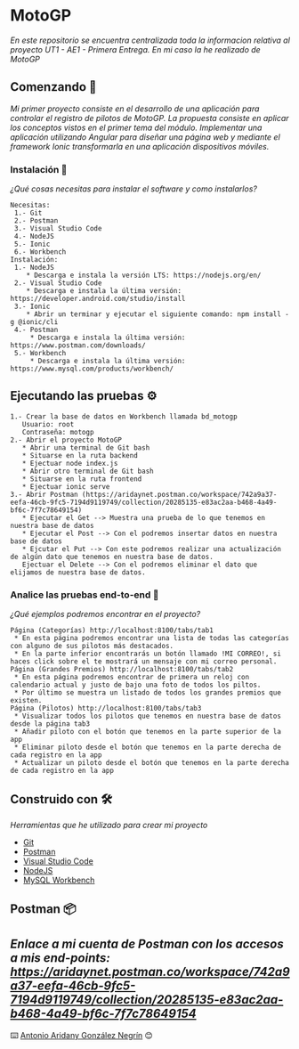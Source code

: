# MotoGP

_En este repositorio se encuentra centralizada toda la informacion relativa al proyecto UT1 - AE1 - Primera Entrega. En mi caso la he realizado de MotoGP_

## Comenzando 🚀

_Mi primer proyecto consiste en el desarrollo de una aplicación para controlar el registro de pilotos de MotoGP. La propuesta consiste en aplicar los conceptos vistos en el primer tema del módulo. Implementar una aplicación utilizando Angular para diseñar una página web y mediante el framework Ionic transformarla en una aplicación dispositivos móviles._

### Instalación 🔧

_¿Qué cosas necesitas para instalar el software y como instalarlos?_

```
Necesitas:
 1.- Git
 2.- Postman
 3.- Visual Studio Code
 4.- NodeJS
 5.- Ionic
 6.- Workbench
Instalación:
 1.- NodeJS
    * Descarga e instala la versión LTS: https://nodejs.org/en/
 2.- Visual Studio Code
    * Descarga e instala la última versión: https://developer.android.com/studio/install
 3.- Ionic
    * Abrir un terminar y ejecutar el siguiente comando: npm install -g @ionic/cli 
 4.- Postman  
     * Descarga e instala la última versión: https://www.postman.com/downloads/
 5.- Workbench  
     * Descarga e instala la última versión: https://www.mysql.com/products/workbench/
```
## Ejecutando las pruebas ⚙️

```
1.- Crear la base de datos en Workbench llamada bd_motogp
   Usuario: root
   Contraseña: motogp
2.- Abrir el proyecto MotoGP
   * Abrir una terminal de Git bash
   * Situarse en la ruta backend
   * Ejectuar node index.js
   * Abrir otro terminal de Git bash
   * Situarse en la ruta frontend
   * Ejectuar ionic serve
3.- Abrir Postman (https://aridaynet.postman.co/workspace/742a9a37-eefa-46cb-9fc5-7194d9119749/collection/20285135-e83ac2aa-b468-4a49-bf6c-7f7c78649154)
   * Ejecutar el Get --> Muestra una prueba de lo que tenemos en nuestra base de datos
   * Ejecutar el Post --> Con el podremos insertar datos en nuestra base de datos
   * Ejcutar el Put --> Con este podremos realizar una actualización de algún dato que tenemos en nuestra base de datos.
   Ejectuar el Delete --> Con el podremos eliminar el dato que elijamos de nuestra base de datos.    
```
### Analice las pruebas end-to-end 🔩

_¿Qué ejemplos podremos encontrar en el proyecto?_

```
Página (Categorías) http://localhost:8100/tabs/tab1
 * En esta página podremos encontrar una lista de todas las categorías con alguno de sus pilotos más destacados.
 * En la parte inferior encontrarás un botón llamado !MI CORREO!, si haces click sobre el te mostrará un mensaje con mi correo personal.
Página (Grandes Premios) http://localhost:8100/tabs/tab2
 * En esta página podremos encontrar de primera un reloj con calendario actual y justo de bajo una foto de todos los piltos.
 * Por último se muestra un listado de todos los grandes premios que existen. 
Página (Pilotos) http://localhost:8100/tabs/tab3
 * Visualizar todos los pilotos que tenemos en nuestra base de datos desde la página tab3
 * Añadir piloto con el botón que tenemos en la parte superior de la app
 * Eliminar piloto desde el botón que tenemos en la parte derecha de cada registro en la app
 * Actualizar un piloto desde el botón que tenemos en la parte derecha de cada registro en la app
```
## Construido con 🛠️

_Herramientas que he utilizado para crear mi proyecto_

* [Git](https://git-scm.com/downloads)
* [Postman](https://www.postman.com/downloads/)
* [Visual Studio Code](https://code.visualstudio.com/download)
* [NodeJS](https://nodejs.org/es/download/)
* [MySQL Workbench](https://www.mysql.com/products/workbench/)

## Postman 📦
_Enlace a mi cuenta de Postman con los accesos a mis end-points: https://aridaynet.postman.co/workspace/742a9a37-eefa-46cb-9fc5-7194d9119749/collection/20285135-e83ac2aa-b468-4a49-bf6c-7f7c78649154_
---


⌨️ [Antonio Aridany González Negrín](https://github.com/aridaynet/motogp) 😊
